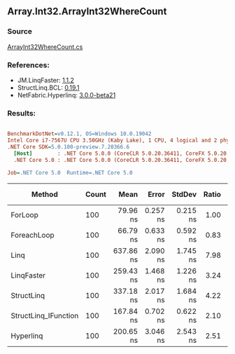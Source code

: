 ﻿## Array.Int32.ArrayInt32WhereCount

### Source
[ArrayInt32WhereCount.cs](../LinqBenchmarks/Array/Int32/ArrayInt32WhereCount.cs)

### References:
- JM.LinqFaster: [1.1.2](https://www.nuget.org/packages/JM.LinqFaster/1.1.2)
- StructLinq.BCL: [0.19.1](https://www.nuget.org/packages/StructLinq.BCL/0.19.1)
- NetFabric.Hyperlinq: [3.0.0-beta21](https://www.nuget.org/packages/NetFabric.Hyperlinq/3.0.0-beta21)

### Results:
``` ini

BenchmarkDotNet=v0.12.1, OS=Windows 10.0.19042
Intel Core i7-7567U CPU 3.50GHz (Kaby Lake), 1 CPU, 4 logical and 2 physical cores
.NET Core SDK=5.0.100-preview.7.20366.6
  [Host]        : .NET Core 5.0.0 (CoreCLR 5.0.20.36411, CoreFX 5.0.20.36411), X64 RyuJIT
  .NET Core 5.0 : .NET Core 5.0.0 (CoreCLR 5.0.20.36411, CoreFX 5.0.20.36411), X64 RyuJIT

Job=.NET Core 5.0  Runtime=.NET Core 5.0  

```
|               Method | Count |      Mean |    Error |   StdDev | Ratio | RatioSD | Code Size |  Gen 0 | Gen 1 | Gen 2 | Allocated | CacheMisses/Op | BranchMispredictions/Op |
|--------------------- |------ |----------:|---------:|---------:|------:|--------:|----------:|-------:|------:|------:|----------:|---------------:|------------------------:|
|              ForLoop |   100 |  79.96 ns | 0.257 ns | 0.215 ns |  1.00 |    0.00 |      41 B |      - |     - |     - |         - |              0 |                       1 |
|          ForeachLoop |   100 |  66.79 ns | 0.633 ns | 0.592 ns |  0.83 |    0.01 |      41 B |      - |     - |     - |         - |              0 |                       1 |
|                 Linq |   100 | 637.86 ns | 2.090 ns | 1.745 ns |  7.98 |    0.03 |     378 B | 0.0153 |     - |     - |      32 B |              1 |                       1 |
|           LinqFaster |   100 | 259.43 ns | 1.468 ns | 1.226 ns |  3.24 |    0.02 |     343 B |      - |     - |     - |         - |              0 |                       1 |
|           StructLinq |   100 | 337.18 ns | 2.017 ns | 1.684 ns |  4.22 |    0.02 |     447 B | 0.0191 |     - |     - |      40 B |              0 |                       1 |
| StructLinq_IFunction |   100 | 167.84 ns | 0.702 ns | 0.622 ns |  2.10 |    0.01 |     315 B | 0.0191 |     - |     - |      40 B |              0 |                       0 |
|            Hyperlinq |   100 | 200.65 ns | 3.046 ns | 2.543 ns |  2.51 |    0.03 |     496 B |      - |     - |     - |         - |              0 |                       0 |
